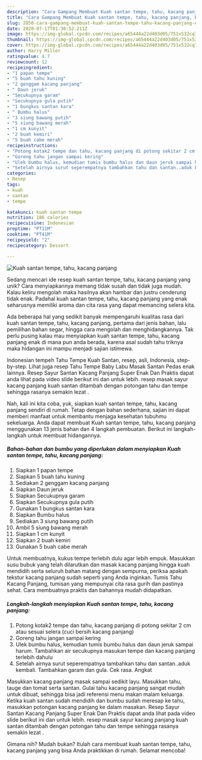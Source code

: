 ```yaml
---
description: "Cara Gampang Membuat Kuah santan tempe, tahu, kacang panjang, Enak Banget"
title: "Cara Gampang Membuat Kuah santan tempe, tahu, kacang panjang, Enak Banget"
slug: 2850-cara-gampang-membuat-kuah-santan-tempe-tahu-kacang-panjang-enak-banget
date: 2020-07-17T01:38:52.211Z
image: https://img-global.cpcdn.com/recipes/a65444a22d403d05/751x532cq70/kuah-santan-tempe-tahu-kacang-panjang-foto-resep-utama.jpg
thumbnail: https://img-global.cpcdn.com/recipes/a65444a22d403d05/751x532cq70/kuah-santan-tempe-tahu-kacang-panjang-foto-resep-utama.jpg
cover: https://img-global.cpcdn.com/recipes/a65444a22d403d05/751x532cq70/kuah-santan-tempe-tahu-kacang-panjang-foto-resep-utama.jpg
author: Harry Miller
ratingvalue: 4.7
reviewcount: 12
recipeingredient:
- "1 papan tempe"
- "5 buah tahu kuning"
- "2 genggam kacang panjang"
- " Daun jeruk"
- "Secukupnya garam"
- "Secukupnya gula putih"
- "1 bungkus santan kara"
- " Bumbu halus"
- "3 siung bawang putih"
- "5 siung bawang merah"
- "1 cm kunyit"
- "2 buah kemiri"
- "5 buah cabe merah"
recipeinstructions:
- "Potong kotak2 tempe dan tahu, kacang panjang di potong sekitar 2 cm atau sesuai selera (cuci bersih kacang panjang)"
- "Goreng tahu jangan sampai kering"
- "Ulek bumbu halus, kemudian tumis bumbu halus dan daun jeruk sampai harum. Tambahkan air secukupnya masukan tempe dan kacang panjang terlebih dahulu"
- "Setelah airnya surut seperempatnya tambahkan tahu dan santan..aduk kembali. Tambahkan garam dan gula. Cek rasa. Angkat"
categories:
- Resep
tags:
- kuah
- santan
- tempe

katakunci: kuah santan tempe 
nutrition: 186 calories
recipecuisine: Indonesian
preptime: "PT11M"
cooktime: "PT41M"
recipeyield: "2"
recipecategory: Dessert

---
```



![Kuah santan tempe, tahu, kacang panjang](https://img-global.cpcdn.com/recipes/a65444a22d403d05/751x532cq70/kuah-santan-tempe-tahu-kacang-panjang-foto-resep-utama.jpg)

Sedang mencari ide resep kuah santan tempe, tahu, kacang panjang yang unik? Cara menyiapkannya memang tidak susah dan tidak juga mudah. Kalau keliru mengolah maka hasilnya akan hambar dan justru cenderung tidak enak. Padahal kuah santan tempe, tahu, kacang panjang yang enak seharusnya memiliki aroma dan cita rasa yang dapat memancing selera kita.

Ada beberapa hal yang sedikit banyak mempengaruhi kualitas rasa dari kuah santan tempe, tahu, kacang panjang, pertama dari jenis bahan, lalu pemilihan bahan segar, hingga cara mengolah dan menghidangkannya. Tak perlu pusing kalau mau menyiapkan kuah santan tempe, tahu, kacang panjang enak di mana pun anda berada, karena asal sudah tahu triknya maka hidangan ini mampu menjadi sajian istimewa.

Indonesian tempeh Tahu Tempe Kuah Santan, resep, asli, Indonesia, step-by-step. Lihat juga resep Tahu Tempe Baby Labu Masak Santan Pedas enak lainnya. Resep Sayur Santan Kacang Panjang Super Enak Dan Praktis dapat anda lihat pada video slide berikut ini dan untuk lebih. resep masak sayur kacang panjang kuah santan ditambah dengan potongan tahu dan tempe sehingga rasanya semakin lezat .


Nah, kali ini kita coba, yuk, siapkan kuah santan tempe, tahu, kacang panjang sendiri di rumah. Tetap dengan bahan sederhana, sajian ini dapat memberi manfaat untuk membantu menjaga kesehatan tubuhmu sekeluarga. Anda dapat membuat Kuah santan tempe, tahu, kacang panjang menggunakan 13 jenis bahan dan 4 langkah pembuatan. Berikut ini langkah-langkah untuk membuat hidangannya.

<!--inarticleads1-->

##### Bahan-bahan dan bumbu yang diperlukan dalam menyiapkan Kuah santan tempe, tahu, kacang panjang:

1. Siapkan 1 papan tempe
1. Siapkan 5 buah tahu kuning
1. Sediakan 2 genggam kacang panjang
1. Siapkan  Daun jeruk
1. Siapkan Secukupnya garam
1. Siapkan Secukupnya gula putih
1. Gunakan 1 bungkus santan kara
1. Siapkan  Bumbu halus
1. Sediakan 3 siung bawang putih
1. Ambil 5 siung bawang merah
1. Siapkan 1 cm kunyit
1. Siapkan 2 buah kemiri
1. Gunakan 5 buah cabe merah


Untuk membuatnya, kukus tempe terlebih dulu agar lebih empuk. Masukkan susu bubuk yang telah dilarutkan dan masak kacang panjang hingga kuah mendidih serta seluruh bahan matang dengan sempurna, periksa apakah tekstur kacang panjang sudah seperti yang Anda inginkan. Tumis Tahu Kacang Panjang, tumisan yang mempunyai cita rasa gurih dan pastinya sehat. Cara membuatnya praktis dan bahannya mudah didapatkan. 

<!--inarticleads2-->

##### Langkah-langkah menyiapkan Kuah santan tempe, tahu, kacang panjang:

1. Potong kotak2 tempe dan tahu, kacang panjang di potong sekitar 2 cm atau sesuai selera (cuci bersih kacang panjang)
1. Goreng tahu jangan sampai kering
1. Ulek bumbu halus, kemudian tumis bumbu halus dan daun jeruk sampai harum. Tambahkan air secukupnya masukan tempe dan kacang panjang terlebih dahulu
1. Setelah airnya surut seperempatnya tambahkan tahu dan santan..aduk kembali. Tambahkan garam dan gula. Cek rasa. Angkat


Masukkan kacang panjang masak sampai sedikit layu. Masukkan tahu, tauge dan tomat serta santan. Gulai tahu kacang panjang sangat mudah untuk dibuat, sehingga bisa jadi referensi menu makan malam keluarga. Ketika kuah santan sudah mendidih dan bumbu sudah meresap ke tahu, masukkan potongan kacang panjang ke dalam masakan. Resep Sayur Santan Kacang Panjang Super Enak Dan Praktis dapat anda lihat pada video slide berikut ini dan untuk lebih. resep masak sayur kacang panjang kuah santan ditambah dengan potongan tahu dan tempe sehingga rasanya semakin lezat . 

Gimana nih? Mudah bukan? Itulah cara membuat kuah santan tempe, tahu, kacang panjang yang bisa Anda praktikkan di rumah. Selamat mencoba!
